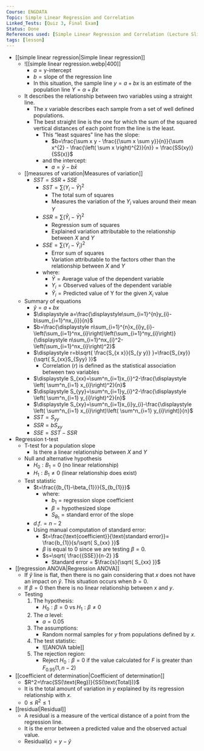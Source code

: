 ```yaml
---
Course: ENGDATA
Topic: Simple Linear Regression and Correlation
Linked_Tests: [Quiz 3, Final Exam]
Status: Done
References used: [Simple Linear Regression and Correlation (Lecture Slides)]
tags: [lesson]
---
```


- [[simple linear regression|Simple linear regression]]
	- ![[simple linear regression.webp|400]]
		- $a = \text{y-intercept}$
		- $b = \text{slope of the regression line}$
		- In this situation, the sample line $y=a+bx$ is an estimate of the population line $Y=\alpha+\beta x$
	- It describes the relationship between two variables using a straight line.
		- The $x$ variable describes each sample from a set of well defined populations.
		- The best straight line is the one for which the sum of the squared vertical distances of each point from the line is the least.
			- This “least squares” line has the slope:
				- $b=\frac{\sum x y - \frac{{\sum x \sum y}}{n}}{\sum x^{2} - \frac{\left( \sum x \right)^{2}}{n}} = \frac{SS(xy)}{SS(x)}$
			- and the intercept:
				- $a=\bar{y}-b\bar{x}$
	- [[measures of variation|Measures of variation]]
		- $SST = SSR + SSE$
			- $SST = \sum(Y_{i}-\bar{Y})^2$
				- The total sum of squares
				- Measures the variation of the $Y_{i}$ values around their mean $Y$
			- $SSR=\sum(\hat{Y}_{i}-\bar{Y})^2$
				- Regression sum of squares
				- Explained variation attributable to the relationship between $X$ and $Y$
			- $SSE=\sum(Y_{i}-\hat{Y}_{i})^2$
				- Error sum of squares
				- Variation attributable to the factors other than the relationship between $X$ and $Y$
			- where:
				- $\bar{Y}=\text{Average value of the dependent variable}$
				- $Y_{i}=\text{Observed values of the dependent variable}$
				- $\hat{Y}_{i}=\text{Predicted value of Y for the given } X_i \text{ value}$
	- Summary of equations
		- $\hat{y}=a+bx$
		- $\displaystyle a=\frac{\displaystyle\sum_{i=1}^{n}y_{i}-b\sum_{i=1}^nx_{i}}{n}$
		- $b=\frac{\displaystyle n\sum_{i=1}^{n}x_{i}y_{i}-\left(\sum_{i=1}^nx_{i}\right)\left(\sum_{i=1}^ny_{i}\right)}{\displaystyle n\sum_{i=1}^nx_{i}^2-\left(\sum_{i=1}^nx_{i}\right)^2}$
		- $\displaystyle r=b\sqrt{ \frac{S_{x x}}{S_{y y}} }=\frac{S_{xy}}{\sqrt{ S_{xx}S_{Syy} }}$
			- Correlation ($r$) is defined as the statistical association between two variables
		- $\displaystyle S_{xx}=\sum^n_{i=1}x_{i}^2-\frac{\displaystyle \left( \sum^n_{i=1} x_{i}\right)^2}{n}$
		- $\displaystyle S_{yy}=\sum^n_{i=1}y_{i}^2-\frac{\displaystyle \left( \sum^n_{i=1} y_{i}\right)^2}{n}$
		- $\displaystyle S_{xy}=\sum^n_{i=1}x_{i}y_{i}-\frac{\displaystyle \left( \sum^n_{i=1} x_{i}\right)\left( \sum^n_{i=1} y_{i}\right)}{n}$
		- $SST=S_{yy}$
		- $SSR=bS_{xy}$
		- $SSE=SST-SSR$
- Regression t-test
	- T-test for a population slope
		- Is there a linear relationship between $X$ and $Y$
	- Null and alternative hypothesis
		- $H_{0}: B_{1} = 0$ (no linear relationship)
		- $H_{1}: B_{1} \neq 0$ (linear relationship does exist)
	- Test statistic
		- $t=\frac{{b_{1}-\beta_{1}}}{S_{b_{1}}}$
			- where:
				- $b_{1}=\text{regression slope coefficient}$
				- $\beta=\text{hypothesized slope}$
				- $S_{B_{1}}=\text{standard error of the slope}$
		- $d.f.=n-2$
		- Using manual computation of standard error:
			- $t=\frac{\text{coefficient}}{\text{standard error}}= \frac{b_{1}}{s/\sqrt{ S_{xx} }}$
			- $\beta$ is equal to 0 since we are testing $\beta=0.$
			- $s=\sqrt{ \frac{{SSE}}{n-2} }$
				- Standard error = $\frac{s}{\sqrt{ S_{xx} }}$
- [[regression ANOVA|Regression ANOVA]]
	- If $\hat{y}$ line is flat, then there is no gain considering that $x$ does not have an impact on $\hat{y}$. This situation occurs when $b=0$.
	- If $\beta=0$ then there is no linear relationship between $x$ and $y$.
	- Testing
		1. The hypothesis:
			- $H_{0}:\beta=0$ vs $H_{1}:\beta \neq 0$
		2. The $\alpha$ level:
			- $a=0.05$
		3. The assumptions:
			- Random normal samples for $y$ from populations defined by $x$.
		4. The test statistic:
			- ![[ANOVA table]]
		5. The rejection region:
			- Reject $H_{0}:\beta=0$ if the value calculated for $F$ is greater than $F_{0.95}(1,n-2)$
- [[coefficient of determination|Coefficient of determination]]
	- $R^2=\frac{SS(\text{Reg})}{SS(\text{Total})}$
	- It is the total amount of variation in $y$ explained by its regression relationship with $x$.
	- $0\leq R^2\leq 1$
- [[residual|Residual]]
	- A residual is a measure of the vertical distance of a point from the regression line.
	- It is the error between a predicted value and the observed actual value.
	- $\text{Residual}(\epsilon)=y-\hat{y}$
